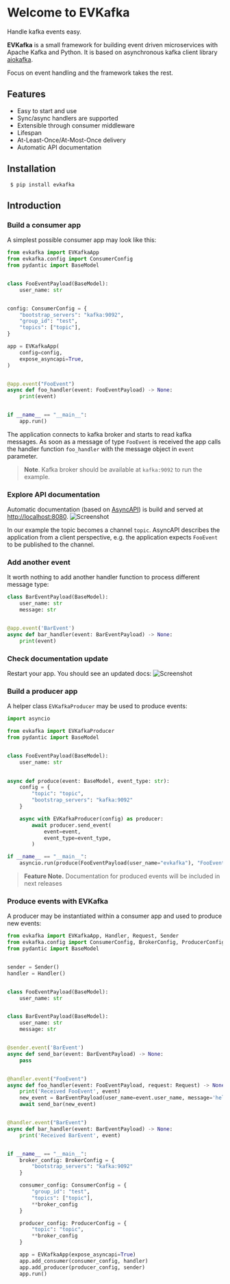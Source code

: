 # Welcome to EVKafka

Handle kafka events easy.

**EVKafka** is a small framework for building event driven microservices 
with Apache Kafka and Python. It is based on asynchronous kafka client library 
[aiokafka](https://aiokafka.readthedocs.io/en/stable/).

Focus on event handling and the framework takes the rest.

## Features

- Easy to start and use
- Sync/async handlers are supported
- Extensible through consumer middleware
- Lifespan
- At-Least-Once/At-Most-Once delivery
- Automatic API documentation


## Installation

     $ pip install evkafka

## Introduction

### Build a consumer app

A simplest possible consumer app may look like this:

```python
from evkafka import EVKafkaApp
from evkafka.config import ConsumerConfig
from pydantic import BaseModel


class FooEventPayload(BaseModel):
    user_name: str


config: ConsumerConfig = {
    "bootstrap_servers": "kafka:9092",
    "group_id": "test",
    "topics": ["topic"],
}

app = EVKafkaApp(
    config=config,
    expose_asyncapi=True,
)


@app.event("FooEvent")
async def foo_handler(event: FooEventPayload) -> None:
    print(event)


if __name__ == "__main__":
    app.run()
```

The application connects to kafka broker and starts to read kafka messages. As soon as a message
of type `FooEvent` is received the app calls the handler function `foo_handler` with 
the message object in `event` parameter.

> **Note**. Kafka broker should be available at `kafka:9092` to run the example. 

### Explore API documentation

Automatic documentation (based on [AsyncAPI](https://www.asyncapi.com/)) is build and served at
[http://localhost:8080](http://localhost:8080).
![Screenshot](img/asyncapi.png)

In our example the topic becomes a channel `topic`. AsyncAPI describes the application
from a client perspective, e.g. the application expects `FooEvent` to be published to the channel.

### Add another event
It worth nothing to add another handler function to process different message type:

```python
class BarEventPayload(BaseModel):
    user_name: str
    message: str


@app.event('BarEvent')
async def bar_handler(event: BarEventPayload) -> None:
    print(event)
```

### Check documentation update

Restart your app. You should see an updated docs:
![Screenshot](img/asyncapi_2.png)

### Build a producer app

A helper class `EVKafkaProducer` may be used to produce events:

```python
import asyncio

from evkafka import EVKafkaProducer
from pydantic import BaseModel


class FooEventPayload(BaseModel):
    user_name: str

    
async def produce(event: BaseModel, event_type: str):
    config = {
        "topic": "topic", 
        "bootstrap_servers": "kafka:9092"
    }

    async with EVKafkaProducer(config) as producer:
        await producer.send_event(
            event=event,
            event_type=event_type,
        )

if __name__ == "__main__":
    asyncio.run(produce(FooEventPayload(user_name="evkafka"), "FooEvent"))
```

> **Feature Note.** Documentation for produced events will be included in next releases

### Produce events with EVKafka

A producer may be instantiated within a consumer app and used to produce new events:

```python
from evkafka import EVKafkaApp, Handler, Request, Sender
from evkafka.config import ConsumerConfig, BrokerConfig, ProducerConfig
from pydantic import BaseModel


sender = Sender()
handler = Handler()


class FooEventPayload(BaseModel):
    user_name: str


class BarEventPayload(BaseModel):
    user_name: str
    message: str


@sender.event('BarEvent')
async def send_bar(event: BarEventPayload) -> None:
    pass


@handler.event("FooEvent")
async def foo_handler(event: FooEventPayload, request: Request) -> None:
    print('Received FooEvent', event)
    new_event = BarEventPayload(user_name=event.user_name, message='hello')
    await send_bar(new_event)


@handler.event("BarEvent")
async def bar_handler(event: BarEventPayload) -> None:
    print('Received BarEvent', event)


if __name__ == "__main__":
    broker_config: BrokerConfig = {
        "bootstrap_servers": "kafka:9092"
    }

    consumer_config: ConsumerConfig = {
        "group_id": "test",
        "topics": ["topic"],
        **broker_config
    }

    producer_config: ProducerConfig = {
        "topic": "topic",
        **broker_config
    }

    app = EVKafkaApp(expose_asyncapi=True)
    app.add_consumer(consumer_config, handler)
    app.add_producer(producer_config, sender)
    app.run()
```
